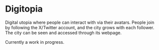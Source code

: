# Digitopia
Digital utopia where people can interact with via their avatars. People join by following the X/Twitter account, and the city grows with each follower. The city can be seen and accessed through its webpage.


Currently a work in progress.
